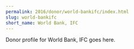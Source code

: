 ```yaml
---
permalink: 2016/donor/world-bankifc/index.html
slug: world-bankifc
short_name: World Bank, IFC
---
```


Donor profile for World Bank, IFC goes here.
